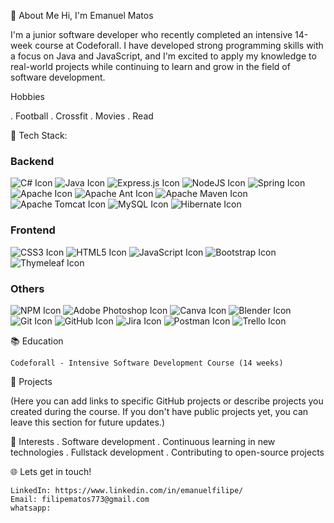 💫 About Me
 Hi, I'm Emanuel Matos

I'm a junior software developer who recently completed an intensive 14-week course at Codeforall. I have developed strong programming skills with a focus on Java and JavaScript, and I'm excited to apply my knowledge to real-world projects while continuing to learn and grow in the field of software development.

   Hobbies
   
. Football
. Crossfit
. Movies
. Read

🚀 Tech Stack:

  ### Backend

![C# Icon](https://img.icons8.com/color/48/000000/c-sharp-logo.png)
![Java Icon](https://img.icons8.com/color/48/000000/java-coffee-cup-logo.png)
![Express.js Icon](https://img.icons8.com/color/48/000000/express.png)
![NodeJS Icon](https://img.icons8.com/color/48/000000/nodejs.png)
![Spring Icon](https://img.icons8.com/color/48/000000/spring-logo.png)
![Apache Icon](https://img.icons8.com/dusk/48/000000/apache.png)
![Apache Ant Icon](https://img.icons8.com/external-tal-revivo-filled-tal-revivo/48/000000/external-apache-ant-logo-an-open-source-java-library-and-command-line-tool-used-for-software-build-automation-logo-filled-tal-revivo.png)
![Apache Maven Icon](https://img.icons8.com/color/48/000000/apache-maven.png)
![Apache Tomcat Icon](https://img.icons8.com/color/48/000000/tomcat.png)
![MySQL Icon](https://img.icons8.com/fluency/48/000000/mysql-logo.png)
![Hibernate Icon](https://img.icons8.com/external-tal-revivo-shadow-tal-revivo/48/000000/external-hibernate-an-object-relational-mapping-tool-for-the-java-programming-language-logo-shadow-tal-revivo.png)

  ### Frontend

![CSS3 Icon](https://img.icons8.com/color/48/000000/css3.png)
![HTML5 Icon](https://img.icons8.com/color/48/000000/html-5--v1.png)
![JavaScript Icon](https://img.icons8.com/color/48/000000/javascript--v1.png)
![Bootstrap Icon](https://img.icons8.com/color/48/000000/bootstrap.png)
![Thymeleaf Icon](https://img.icons8.com/color/48/000000/thymeleaf.png)

### Others

![NPM Icon](https://img.icons8.com/color/48/000000/npm.png)
![Adobe Photoshop Icon](https://img.icons8.com/color/48/000000/adobe-photoshop--v1.png)
![Canva Icon](https://img.icons8.com/fluency/48/000000/canva.png)
![Blender Icon](https://img.icons8.com/color/48/000000/blender-3d.png)
![Git Icon](https://img.icons8.com/color/48/000000/git.png)
![GitHub Icon](https://img.icons8.com/fluency/48/000000/github.png)
![Jira Icon](https://img.icons8.com/color/48/000000/jira.png)
![Postman Icon](https://img.icons8.com/fluency/48/000000/postman-api.png)
![Trello Icon](https://img.icons8.com/color/48/000000/trello.png)


📚 Education

    Codeforall - Intensive Software Development Course (14 weeks)


🌟 Projects

(Here you can add links to specific GitHub projects or describe projects you created during the course. If you don't have public projects yet, you can leave this section for future updates.)


🎯 Interests
    . Software development
    . Continuous learning in new technologies
    . Fullstack development 
    . Contributing to open-source projects

🌐 Lets get in touch!

    LinkedIn: https://www.linkedin.com/in/emanuelfilipe/
    Email: filipematos773@gmail.com
    whatsapp:








